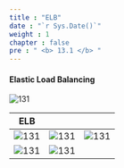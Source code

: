 ```yaml
---
title : "ELB"
date : "`r Sys.Date()`"
weight : 1
chapter : false
pre : " <b> 13.1 </b> "
---
```


#### Elastic Load Balancing

![131](/aws-ws/images/13/1/1.png?featherlight=false&width=40pc)

| ELB |  |  |
|---|---| ---|
|![131][2]| ![131][3]| ![131][4]|
|![131][5]| ![131][6]| |

[1]: /aws-ws/images/13/1/1.png?featherlight=false&width=40pc
[2]: /aws-ws/images/13/1/2.png?featherlight=false&width=40pc
[3]: /aws-ws/images/13/1/3.png?featherlight=false&width=40pc
[4]: /aws-ws/images/13/1/4.png?featherlight=false&width=40pc
[5]: /aws-ws/images/13/1/5.png?featherlight=false&width=40pc
[6]: /aws-ws/images/13/1/6.png?featherlight=false&width=40pc
